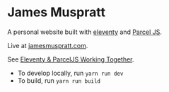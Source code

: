 # James Muspratt

A personal website built with [eleventy](https://www.11ty.io) and [Parcel JS](http://parceljs.org).

Live at [jamesmuspratt.com](https://jamesmuspratt.com).

See [Eleventy & ParcelJS Working Together](https://cloudsh.com/eleventy/eleventy_and_parceljs_working_together.html).


- To develop locally, run `yarn run dev`
- To build, run `yarn run build`


